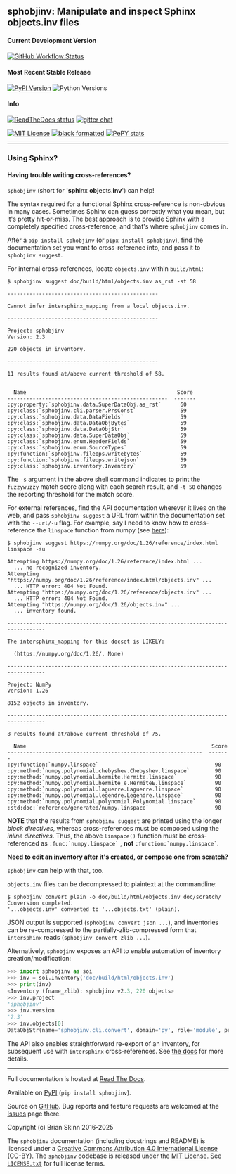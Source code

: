 ## sphobjinv: Manipulate and inspect Sphinx objects.inv files


#### Current Development Version

[![GitHub Workflow Status][workflow badge]][workflow link target]

#### Most Recent Stable Release

[![PyPI Version][pypi badge]][pypi link target]
![Python Versions][python versions badge]

#### Info

[![ReadTheDocs status][readthedocs badge]][readthedocs link target]
[![gitter chat][gitter badge]][gitter link target]

[![MIT License][license badge]][license link target]
[![black formatted][black badge]][black link target]
[![PePY stats][pepy badge]][pepy link target]

----

### Using Sphinx?

#### Having trouble writing cross-references?

`sphobjinv` (short for '**sph**inx **obj**ects.**inv**') can help!

The syntax required for a functional Sphinx cross-reference is
non-obvious in many cases. Sometimes Sphinx can guess correctly what
you mean, but it's pretty hit-or-miss.  The best approach is to provide
Sphinx with a completely specified cross-reference, and that's where
`sphobjinv` comes in.

After a `pip install sphobjinv` (or `pipx install sphobjinv`), find the
documentation set you want to cross-reference into, and pass it to
`sphobjinv suggest`.

For internal cross-references, locate `objects.inv` within `build/html`:

```none
$ sphobjinv suggest doc/build/html/objects.inv as_rst -st 58

------------------------------------------------

Cannot infer intersphinx_mapping from a local objects.inv.

------------------------------------------------

Project: sphobjinv
Version: 2.3

220 objects in inventory.

------------------------------------------------

11 results found at/above current threshold of 58.


  Name                                                Score
---------------------------------------------------  -------
:py:property:`sphobjinv.data.SuperDataObj.as_rst`      60
:py:class:`sphobjinv.cli.parser.PrsConst`              59
:py:class:`sphobjinv.data.DataFields`                  59
:py:class:`sphobjinv.data.DataObjBytes`                59
:py:class:`sphobjinv.data.DataObjStr`                  59
:py:class:`sphobjinv.data.SuperDataObj`                59
:py:class:`sphobjinv.enum.HeaderFields`                59
:py:class:`sphobjinv.enum.SourceTypes`                 59
:py:function:`sphobjinv.fileops.writebytes`            59
:py:function:`sphobjinv.fileops.writejson`             59
:py:class:`sphobjinv.inventory.Inventory`              59
```

The `-s` argument in the above shell command indicates to print the
`fuzzywuzzy` match score along with each search result, and `-t 50`
changes the reporting threshold for the match score.

For external references, find the API documentation wherever it lives on
the web, and pass `sphobjinv suggest` a URL from within the documentation set
with the `--url/-u` flag. For example, say I need to know how to
cross-reference the `linspace` function from numpy (see
[here][numpy linspace]):

```none
$ sphobjinv suggest https://numpy.org/doc/1.26/reference/index.html linspace -su

Attempting https://numpy.org/doc/1.26/reference/index.html ...
  ... no recognized inventory.
Attempting "https://numpy.org/doc/1.26/reference/index.html/objects.inv" ...
  ... HTTP error: 404 Not Found.
Attempting "https://numpy.org/doc/1.26/reference/objects.inv" ...
  ... HTTP error: 404 Not Found.
Attempting "https://numpy.org/doc/1.26/objects.inv" ...
  ... inventory found.

----------------------------------------------------------------------------------

The intersphinx_mapping for this docset is LIKELY:

  (https://numpy.org/doc/1.26/, None)

----------------------------------------------------------------------------------

Project: NumPy
Version: 1.26

8152 objects in inventory.

----------------------------------------------------------------------------------

8 results found at/above current threshold of 75.

  Name                                                           Score
--------------------------------------------------------------  -------
:py:function:`numpy.linspace`                                     90
:py:method:`numpy.polynomial.chebyshev.Chebyshev.linspace`        90
:py:method:`numpy.polynomial.hermite.Hermite.linspace`            90
:py:method:`numpy.polynomial.hermite_e.HermiteE.linspace`         90
:py:method:`numpy.polynomial.laguerre.Laguerre.linspace`          90
:py:method:`numpy.polynomial.legendre.Legendre.linspace`          90
:py:method:`numpy.polynomial.polynomial.Polynomial.linspace`      90
:std:doc:`reference/generated/numpy.linspace`                     90
```

**NOTE** that the results from `sphobjinv suggest` are printed using the
longer *block directives*, whereas cross-references must be composed using the
*inline directives*. Thus, the above `linspace()` function must be
cross-referenced as ``` :func:`numpy.linspace` ``` , **not**
``` :function:`numpy.linspace` ```.

**Need to edit an inventory after it's created, or compose one from scratch?**

`sphobjinv` can help with that, too.

`objects.inv` files can be decompressed to plaintext at the commandline:

```none
$ sphobjinv convert plain -o doc/build/html/objects.inv doc/scratch/
Conversion completed.
'...objects.inv' converted to '...objects.txt' (plain).
```

JSON output is supported (`sphobjinv convert json ...`), and
inventories can be re-compressed to the
partially-zlib-compressed form that `intersphinx` reads
(`sphobjinv convert zlib ...`).

Alternatively, `sphobjinv` exposes an API to enable automation of
inventory creation/modification:

```python
>>> import sphobjinv as soi
>>> inv = soi.Inventory('doc/build/html/objects.inv')
>>> print(inv)
<Inventory (fname_zlib): sphobjinv v2.3, 220 objects>
>>> inv.project
'sphobjinv'
>>> inv.version
'2.3'
>>> inv.objects[0]
DataObjStr(name='sphobjinv.cli.convert', domain='py', role='module', priority='0', uri='cli/implementation/convert.html#module-$', dispname='-')

```

The API also enables straightforward re-export of an inventory, for subsequent
use with `intersphinx` cross-references. See [the docs][soi docs inv export] for
more details.

----

Full documentation is hosted at [Read The Docs][readthedocs link target].

Available on [PyPI][pypi link target] (`pip install sphobjinv`).

Source on [GitHub][github repo]. Bug reports and feature requests are welcomed
at the [Issues][github issue tracker] page there.

Copyright (c) Brian Skinn 2016-2025

The `sphobjinv` documentation (including docstrings and README) is licensed
under a [Creative Commons Attribution 4.0 International License][cc-by 4.0]
(CC-BY). The `sphobjinv` codebase is released under the [MIT License]. See
[`LICENSE.txt`][license link target] for full license terms.


[black badge]: https://img.shields.io/badge/code%20style-black-000000.svg
[black link target]: https://github.com/psf/black
[cc-by 4.0]: http://creativecommons.org/licenses/by/4.0/
[soi docs inv export]: http://sphobjinv.readthedocs.io/en/latest/api_usage.html#exporting-an-inventory
[github issue tracker]: https://github.com/bskinn/sphobjinv/issues
[github repo]: https://github.com/bskinn/sphobjinv
[gitter badge]: https://badges.gitter.im/sphobjinv/community.svg
[gitter link target]: https://gitter.im/sphobjinv/community?utm_source=badge&utm_medium=badge&utm_campaign=pr-badge&utm_content=badge
[license badge]: https://img.shields.io/github/license/mashape/apistatus.svg
[license link target]: https://github.com/bskinn/sphobjinv/blob/stable/LICENSE.txt
[mit license]: https://opensource.org/licenses/MIT
[numpy linspace]: https://numpy.org/doc/1.26/reference/generated/numpy.linspace.html
[pepy badge]: https://pepy.tech/badge/sphobjinv/month
[pepy link target]: https://pepy.tech/projects/sphobjinv?timeRange=threeMonths&category=version&includeCIDownloads=true&granularity=daily&viewType=chart&versions=2.0.*%2C2.1.*%2C2.2.*%2C2.3.*
[pypi badge]: https://img.shields.io/pypi/v/sphobjinv.svg?logo=pypi]
[pypi link target]: https://pypi.org/project/sphobjinv
[python versions badge]: https://img.shields.io/pypi/pyversions/sphobjinv.svg?logo=python
[readthedocs badge]: https://img.shields.io/readthedocs/sphobjinv/latest.svg
[readthedocs link target]: http://sphobjinv.readthedocs.io/en/latest/
[workflow badge]: https://img.shields.io/github/actions/workflow/status/bskinn/sphobjinv/ci_tests.yml?logo=github&branch=main
[workflow link target]: https://github.com/bskinn/sphobjinv/actions
